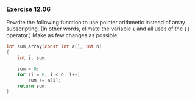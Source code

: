 ### Exercise 12.06
Rewrite the following function to use pointer arithmetic instead of array
subscripting. (In other words, elimate the variable `i` and all uses of the `[]`
operator.) Make as few changes as possible.

```c
int sum_array(const int a[], int n)
{
    int i, sum;

    sum = 0;
    for (i = 0; i < n; i++)
        sum += a[i];
    return sum;
}
```
<!---
### Solution

```c
int sum_array(const int a[], int n) {

    int *p, sum;

    sum = 0;
    for (p = &a[0]; p < &a[n]; p++) { /* variations like (p=a; p<a+n; p++) */
                                      /* are also possible.                */
        sum += *p;
    }
    returm sum;
}
-->